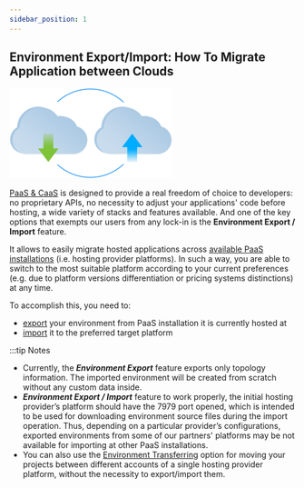 ```yaml
---
sidebar_position: 1
---
```


## Environment Export/Import: How To Migrate Application between Clouds

<div style={{
    display: 'grid',
    gridTemplateColumns: '0.3fr 1fr',
    gap: '10px'
}}>
<div>

![Locale Dropdown](./img/AppMigrationbetweenClouds/01-environment-export-import.png)

</div>

<div>

[PaaS & CaaS](/docs/EnvironmentManagement/Environment%20Export%20and%20Import/App%20Migration%20between%20Clouds) is designed to provide a real freedom of choice to developers: no proprietary APIs, no necessity to adjust your applications' code before hosting, a wide variety of stacks and features available. And one of the key options that exempts our users from any lock-in is the **Environment Export / Import** feature.

</div>

</div>

It allows to easily migrate hosted applications across [available PaaS installations](https://cloudmydc.com/) (i.e. hosting provider platforms). In such a way, you are able to switch to the most suitable platform according to your current preferences (e.g. due to platform versions differentiation or pricing systems distinctions) at any time.

To accomplish this, you need to:

- [export](/docs/EnvironmentManagement/Environment%20Export%20and%20Import/Environment%20Export) your environment from PaaS installation it is currently hosted at
- [import](/docs/EnvironmentManagement/Environment%20Export%20and%20Import/Environment%20Import) it to the preferred target platform

:::tip Notes

- Currently, the **_Environment Export_** feature exports only topology information. The imported environment will be created from scratch without any custom data inside.
- **_Environment Export / Import_** feature to work properly, the initial hosting provider’s platform should have the 7979 port opened, which is intended to be used for downloading environment source files during the import operation. Thus, depending on a particular provider’s configurations, exported environments from some of our partners' platforms may be not available for importing at other PaaS installations.
- You can also use the [Environment Transferring](/docs/EnvironmentManagement/Environment%20Transferring) option for moving your projects between different accounts of a single hosting provider platform, without the necessity to export/import them.
